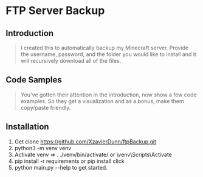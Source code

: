 # FTP Server Backup

## Introduction

> I created this to automatically backup my Minecraft server. Provide the username, password, and the folder you would like to install and it will recursively download all of the files.

## Code Samples

> You've gotten their attention in the introduction, now show a few code examples. So they get a visualization and as a bonus, make them copy/paste friendly.

## Installation

1. Get clone https://github.com/XzavierDunn/ftpBackup.git
2. python3 -m venv venv
3. Activate venv => . ./venv/bin/activate/ or \venv\Scripts\Activate
4. pip install -r requirements or pip install click
5. python main.py --help to get started.
